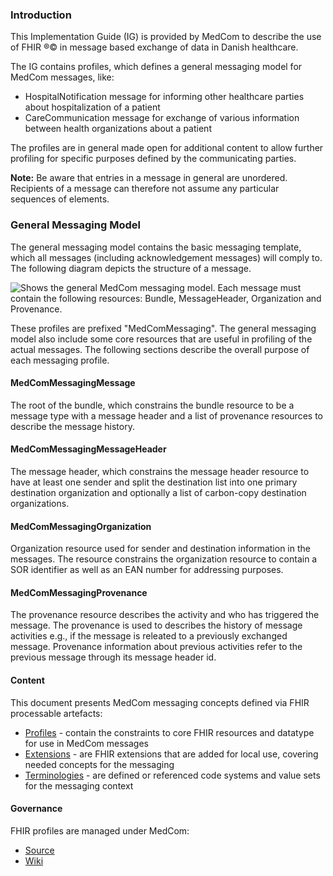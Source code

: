 ### Introduction

This Implementation Guide (IG) is provided by MedCom to describe the use of FHIR &reg;&copy; in message based exchange of data in Danish healthcare.

The IG contains profiles, which defines a general messaging model for MedCom messages, like:
* HospitalNotification message for informing other healthcare parties about hospitalization of a patient
* CareCommunication message for exchange of various information between health organizations about a patient

The profiles are in general made open for additional content to allow further profiling for specific purposes defined by the communicating parties.

__Note:__ Be aware that entries in a message in general are unordered. Recipients of a message can therefore not assume any particular sequences of elements.

### General Messaging Model

The general messaging model contains the basic messaging template, which all messages (including acknowledgement messages) will comply to. The following diagram depicts the structure of a message.

<img alt="Shows the general MedCom messaging model. Each message must contain the following resources: Bundle, MessageHeader, Organization and Provenance." src="./MessagingModel.png" style="float:none; display:block; margin-left:auto; margin-right:auto;" />

These profiles are prefixed "MedComMessaging". The general messaging model also include some core resources that are useful in profiling of the actual messages. The following sections describe the overall purpose of each messaging profile.

#### MedComMessagingMessage

The root of the bundle, which constrains the bundle resource to be a message type with a message header and a list of provenance resources to describe the message history.

#### MedComMessagingMessageHeader

The message header, which constrains the message header resource to have at least one sender and split the destination list into one primary destination organization and optionally a list of carbon-copy destination organizations. 

#### MedComMessagingOrganization


Organization resource used for sender and destination information in the messages. The resource constrains the organization resource to contain a SOR identifier as well as an EAN number for addressing purposes.


#### MedComMessagingProvenance

The provenance resource describes the activity and who has triggered the message. The provenance is used to describes the history of message activities e.g., if the message is releated to a previously exchanged message. Provenance information about previous activities refer to the previous message through its message header id.


#### Content

This document presents MedCom messaging concepts defined via FHIR processable artefacts:

* [Profiles](profiles.html) - contain the constraints to core FHIR resources and datatype for use in MedCom messages
* [Extensions](extensions.html) - are FHIR extensions that are added for local use, covering needed concepts for the messaging
* [Terminologies](terminology.html) - are defined or referenced code systems and value sets for the messaging context

#### Governance

FHIR profiles are managed under MedCom:

* [Source](https://github.com/hl7dk/dk-medcom)
* [Wiki](https://github.com/hl7dk/dk-medcom)
